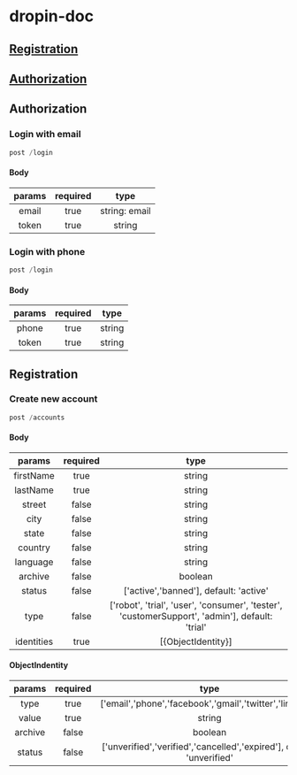 # dropin-doc
## [Registration](#Registration)
## [Authorization](#Authorization)
## <a name="Authorization">Authorization</a>
### Login with email
```javascript
post /login
```
#### Body
| params  | required  | type |
| :------------: |:---------------:| :-----:|
| email      | true | string: email |
| token     | true        |   string |

### Login with phone
```javascript
post /login
```
#### Body
| params  | required  | type |
| :------------: |:---------------:| :-----:|
| phone     | true | string |
| token      | true        |   string |

## <a name="Registration">Registration</a>
### Create new account
```javascript
post /accounts
```
#### Body
| params  | required  | type |
| :------------: |:---------------:| :-----:|
| firstName     | true | string |
| lastName     | true        |   string |
| street     | false        |   string |
| city     | false        |   string |
| state     | false        |   string |
| country     | false        |   string |
| language     | false        |   string |
| archive     | false        |   boolean |
| status     | false        |   ['active','banned'], default: 'active' |
| type    | false        |   ['robot', 'trial', 'user', 'consumer', 'tester', 'customerSupport', 'admin'], default: 'trial' |
| identities     | true        |   [{ObjectIdentity}] |

#### ObjectIndentity
 params  | required  | type |
| :------------: |:---------------:| :-----:|
| type     | true | ['email','phone','facebook','gmail','twitter','linkedin'] |
| value     | true        |   string |
| archive     | false        |   boolean |
| status     | false        |   ['unverified','verified','cancelled','expired'], default: 'unverified' |
